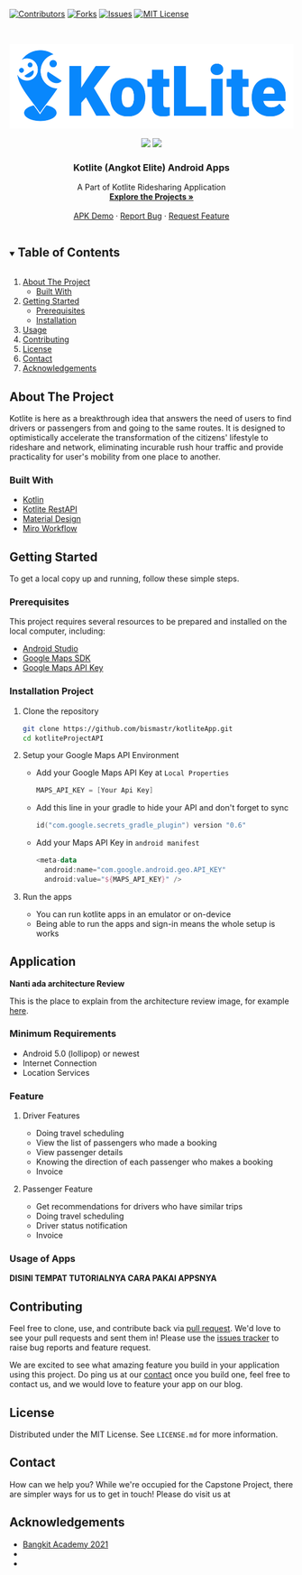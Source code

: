 <!--
*** Thanks for checking out the Best-README-Template. If you have a suggestion
*** that would make this better, please fork the repo and create a pull request
*** or simply open an issue with the tag "enhancement".
*** Thanks again! Now go create something AMAZING! :D
***
***
***
*** To avoid retyping too much info. Do a search and replace for the following:
*** github_username, repo_name, twitter_handle, email, project_title, project_description
-->

<!-- PROJECT SHIELDS -->
<!--
*** I'm using markdown "reference style" links for readability.
*** Reference links are enclosed in brackets [ ] instead of parentheses ( ).
*** See the bottom of this document for the declaration of the reference variables
*** for contributors-url, forks-url, etc. This is an optional, concise syntax you may use.
*** https://www.markdownguide.org/basic-syntax/#reference-style-links
-->

[![Contributors][contributors-shield]][contributors-url]
[![Forks][forks-shield]][forks-url]
[![Issues][issues-shield]][issues-url]
[![MIT License][license-shield]][license-url]

<!-- PROJECT LOGO -->
<br />
<p align="center">
  <a href="#">
    <img src="assets/kotlite_logo.png" alt="kotliteLogo" height="150">
  </a>

  <p align="center">
    <img src="https://img.shields.io/badge/Team-Brillante-9e83fc">
    <img src="https://img.shields.io/badge/ID-BA21_CAP0176-9e83fc?">
  </p>

  <h3 align="center">Kotlite (Angkot Elite) Android Apps</h3>

  <p align="center">
    A Part of Kotlite Ridesharing Application
    <br />
    <a href="https://github.com/github_username/repo_name"><strong>Explore the Projects »</strong></a>
    <br />
    <br />
    <a href="https://github.com/github_username/repo_name">APK Demo</a>
    ·
    <a href="https://github.com/bismastr/kotliteApp/issues">Report Bug</a>
    ·
    <a href="https://github.com/bismastr/kotliteApp/issues">Request Feature</a>
  </p>
</p>

<!-- TABLE OF CONTENTS -->
<details open="open">
  <summary><h2 style="display: inline-block">Table of Contents</h2></summary>
  <ol>
    <li>
      <a href="#about-the-project">About The Project</a>
      <ul>
        <li><a href="#built-with">Built With</a></li>
      </ul>
    </li>
    <li>
      <a href="#getting-started">Getting Started</a>
      <ul>
        <li><a href="#prerequisites">Prerequisites</a></li>
        <li><a href="#installation">Installation</a></li>
      </ul>
    </li>
    <li><a href="#usage">Usage</a></li>
    <li><a href="#contributing">Contributing</a></li>
    <li><a href="#license">License</a></li>
    <li><a href="#contact">Contact</a></li>
    <li><a href="#acknowledgements">Acknowledgements</a></li>
  </ol>
</details>

<!-- ABOUT THE PROJECT -->

## About The Project

<!-- [![Product Name Screen Shot][product-screenshot]](https://example.com) -->

<!-- Here's a blank template to get started:
**To avoid retyping too much info. Do a search and replace with your text editor for the following:**
`github_username`, `repo_name`, `twitter_handle`, `email`, `project_title`, `project_description` -->

Kotlite is here as a breakthrough idea that answers the need of users to find drivers or passengers from and going to the same routes. It is designed to optimistically accelerate the transformation of the citizens' lifestyle to rideshare and network, eliminating incurable rush hour traffic and provide practicality for user's mobility from one place to another.

### Built With

- [Kotlin](https://developer.android.com/kotlin)
- [Kotlite RestAPI](https://github.com/SVeeIS/kotliteProjectAPI)
- [Material Design](https://material.io/develop/android/docs/getting-started)
- [Miro Workflow](https://miro.com/app/board/o9J_lG_2mC8=/)

<!-- GETTING STARTED -->

## Getting Started

To get a local copy up and running, follow these simple steps.

### Prerequisites

This project requires several resources to be prepared and installed on the local computer, including:

- [Android Studio](https://www.python.org/downloads/)
- [Google Maps SDK](https://developers.google.com/maps/documentation/android-sdk/overview)
- [Google Maps API Key](https://developers.google.com/maps)

### Installation Project

1. Clone the repository

   ```sh
   git clone https://github.com/bismastr/kotliteApp.git
   cd kotliteProjectAPI
   ```

2. Setup your Google Maps API Environment

   - Add your Google Maps API Key at `Local Properties`
     ```kotlin
     MAPS_API_KEY = [Your Api Key]
     ```
   - Add this line in your gradle to hide your API and don't forget to sync

     ```kotlin
     id("com.google.secrets_gradle_plugin") version "0.6"
     ```

   - Add your Maps API Key in `android manifest`
     ```kotlin
     <meta-data
       android:name="com.google.android.geo.API_KEY"
       android:value="${MAPS_API_KEY}" />
     ```

3. Run the apps

   - You can run kotlite apps in an emulator or on-device
   - Being able to run the apps and sign-in means the whole setup is works

<!-- USAGE EXAMPLES -->

## Application

**Nanti ada architecture Review**

This is the place to explain from the architecture review image, for example [here](https://github.com/hypertrack/ridesharing-android#architecture-review).

### Minimum Requirements

- Android 5.0 (lollipop) or newest
- Internet Connection
- Location Services

### Feature

1. Driver Features

   - Doing travel scheduling
   - View the list of passengers who made a booking
   - View passenger details
   - Knowing the direction of each passenger who makes a booking
   - Invoice

2. Passenger Feature
   - Get recommendations for drivers who have similar trips
   - Doing travel scheduling
   - Driver status notification
   - Invoice

### Usage of Apps

**DISINI TEMPAT TUTORIALNYA CARA PAKAI APPSNYA**

<!-- CONTRIBUTING -->

## Contributing

Feel free to clone, use, and contribute back via [pull request](https://docs.github.com/en/github/collaborating-with-pull-requests/proposing-changes-to-your-work-with-pull-requests/about-pull-requests). We'd love to see your pull requests and sent them in! Please use the [issues tracker](https://github.com/bismastr/kotliteApp/issues) to raise bug reports and feature request.

We are excited to see what amazing feature you build in your application using this project. Do ping us at our [contact](#contact) once you build one, feel free to contact us, and we would love to feature your app on our blog.

<!-- LICENSE -->

## License

Distributed under the MIT License. See `LICENSE.md` for more information.

<!-- CONTACT -->

## Contact

How can we help you? While we're occupied for the Capstone Project, there are simpler ways for us to get in touch! Please do visit us at

<!-- ACKNOWLEDGEMENTS -->

## Acknowledgements

- [Bangkit Academy 2021]()
- []()
- []()

<!-- MARKDOWN LINKS & IMAGES -->
<!-- https://www.markdownguide.org/basic-syntax/#reference-style-links -->

[contributors-shield]: https://img.shields.io/github/contributors/bismastr/kotliteApp.svg?style=flat
[contributors-url]: https://github.com/bismastr/kotliteApp/graphs/contributors
[forks-shield]: https://img.shields.io/github/forks/bismastr/kotliteApp.svg?style=flat
[forks-url]: https://github.com/bismastr/kotliteApp/network/members
[issues-shield]: https://img.shields.io/github/issues/bismastr/kotliteApp.svg?style=flat
[issues-url]: https://github.com/bismastr/kotliteApp/issues
[license-shield]: https://img.shields.io/github/license/bismastr/kotliteApp.svg?style=flat
[license-url]: https://github.com/bismastr/kotliteApp/blob/master/LICENSE.txt

<!-- https://github.com/SVeeIS/kotliteProjectAPI -->
